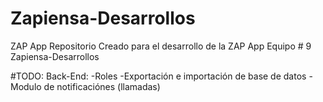 # Zapiensa-Desarrollos
ZAP App
Repositorio Creado para el desarrollo de la ZAP App Equipo # 9 Zapiensa-Desarrollos

#TODO:
  Back-End:
    -Roles
    -Exportación e importación de base de datos
    -Modulo de notificaciónes (llamadas)
    
